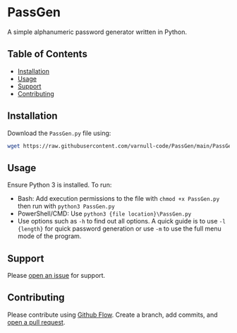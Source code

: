 # PassGen

A simple alphanumeric password generator written in Python.

## Table of Contents

- [Installation](#installation)
- [Usage](#usage)
- [Support](#support)
- [Contributing](#contributing)

## Installation

Download the ``PassGen.py`` file using:

```sh
wget https://raw.githubusercontent.com/varnull-code/PassGen/main/PassGen.py
```

## Usage

Ensure Python 3 is installed.
To run:
- Bash: Add execution permissions to the file with ``chmod +x PassGen.py`` then run with ``python3 PassGen.py``
- PowerShell/CMD: Use ``python3 {file location}\PassGen.py``
- Use options such as ``-h`` to find out all options. A quick guide is to use ``-l {length}`` for quick password generation or use ``-m`` to use the full menu mode of the program.

## Support

Please [open an issue](https://github.com/fraction/readme-boilerplate/issues/new) for support.

## Contributing

Please contribute using [Github Flow](https://guides.github.com/introduction/flow/). Create a branch, add commits, and [open a pull request](https://github.com/fraction/readme-boilerplate/compare/).
